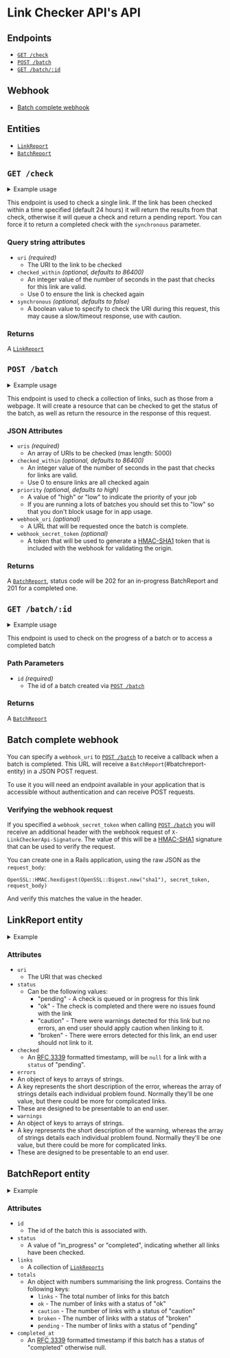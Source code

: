 # Link Checker API's API

## Endpoints

- [`GET /check`](#get-check)
- [`POST /batch`](#post-batch)
- [`GET /batch/:id`](#get-batchid)

## Webhook

- [Batch complete webhook](#batch-complete-webhook)

## Entities

- [`LinkReport`](#linkreport-entity)
- [`BatchReport`](#batchreport-entity)

## `GET /check`

<details>
  <summary>Example usage</summary>

```
$ curl -s http://link-checker-api.dev.gov.uk/check\?uri\=https%3A%2F%2Fwww.gov.uk%2F | jq
{
  "uri": "https://www.gov.uk/",
  "status": "pending",
  "checked": null,
  "errors": {},
  "warnings": {}
}
```

```
$ curl -s http://link-checker-api.dev.gov.uk/check\?uri\=https%3A%2F%2Fwww.gov.uk%2F\&synchronous\=true | jq
{
  "uri": "https://www.gov.uk/",
  "status": "ok",
  "checked": "2017-04-12T18:47:16Z",
  "errors": {},
  "warnings": {}
}
```

</details>

This endpoint is used to check a single link. If the link has been checked
within a time specified (default 24 hours) it will return the results from
that check, otherwise it will queue a check and return a pending report. You
can force it to return a completed check with the `synchronous` parameter.

### Query string attributes

- `uri` *(required)*
  - The URI to the link to be checked
- `checked_within` *(optional, defaults to 86400)*
  - An integer value of the number of seconds in the past that checks for this
    link are valid.
  - Use 0 to ensure the link is checked again
- `synchronous` *(optional, defaults to false)*
  - A boolean value to specify to check the URI during this request, this may
    cause a slow/timeout response, use with caution.

### Returns

A [`LinkReport`](#linkreport-entity)

## `POST /batch`

<details>
  <summary>Example usage</summary>

```
$ curl -s -H "Content-Type: application/json" -X POST -d '{"uris": ["https://www.gov.uk/", "https://www.gov.uk/search", "https://www.gov.uk/404"], "webhook_uri": "http://my-awesome-micro.service/link-checker-callback", "webhook_secret_token": "AzfenrtbCBMqqta1WEh3BQgViXZQtEdXCxBQ1P9VKN4="}' http://link-checker-api.dev.gov.uk/batch | jq
{
  "id": 137125,
  "status": "in_progress",
  "links": [
    {
      "uri": "https://www.gov.uk/",
      "status": "ok",
      "checked": "2017-04-12T18:47:16Z",
      "errors": {},
      "warnings": {}
    },
    {
      "uri": "https://www.gov.uk/404",
      "status": "broken",
      "checked": "2017-04-12T16:30:39Z",
      "errors": {
        "404 error (page not found)": [
          "Received 404 response from the server."
        ]
      },
      "warnings": {}
    },
    {
      "uri": "https://www.gov.uk/search",
      "status": "pending",
      "checked": null,
      "errors": {},
      "warnings": {}
    }
  ],
  "totals": {
    "links": 3,
    "ok": 1,
    "caution": 0,
    "broken": 1,
    "pending": 1
  },
  "completed_at": null
}
```

</details>

This endpoint is used to check a collection of links, such as those from a
webpage. It will create a resource that can be checked to get the status of
the batch, as well as return the resource in the response of this request.

### JSON Attributes

- `uris` *(required)*
  - An array of URIs to be checked (max length: 5000)
- `checked_within` *(optional, defaults to 86400)*
  - An integer value of the number of seconds in the past that checks for links
    are valid.
  - Use 0 to ensure links are all checked again
- `priority` *(optional, defaults to high)*
  - A value of "high" or "low" to indicate the priority of your job
  - If you are running a lots of batches you should set this to "low" so that
    you don't block usage for in app usage.
- `webhook_uri` *(optional)*
  - A URL that will be requested once the batch is complete.
- `webhook_secret_token` *(optional)*
  - A token that will be used to generate a [HMAC-SHA1][hmac-sha1] token that
    is included with the webhook for validating the origin.

### Returns

A [`BatchReport`](#batchreport-entity), status code will be 202 for an in-progress
BatchReport and 201 for a completed one.

## `GET /batch/:id`

<details>
  <summary>Example usage</summary>

```
$ curl -s http://link-checker-api.dev.gov.uk/batch/137125 | jq
{
  "id": 137125,
  "status": "completed",
  "links": [
    {
      "uri": "https://www.gov.uk/",
      "status": "ok",
      "checked": "2017-04-12T18:47:16Z",
      "errors": {},
      "warnings": {}
    },
    {
      "uri": "https://www.gov.uk/404",
      "status": "broken",
      "checked": "2017-04-12T16:30:39Z",
      "errors": {
        "404 error (page not found)": [
          "Received 404 response from the server."
        ]
      },
      "warnings": {}
    },
    {
      "uri": "https://www.gov.uk/search",
      "status": "ok",
      "checked": "2017-04-12T18:55:29Z",
      "errors": {},
      "warnings": {}
    }
  ],
  "totals": {
    "links": 3,
    "ok": 2,
    "caution": 0,
    "broken": 1,
    "pending": 0
  },
  "completed_at": "2017-04-12T18:55:29Z"
}
```

</details>

This endpoint is used to check on the progress of a batch or to access
a completed batch

### Path Parameters

- `id` *(required)*
  - The id of a batch created via [`POST /batch`](#post-batch)

### Returns

A [`BatchReport`](#batchreport-entity)

## Batch complete webhook

You can specify a `webhook_uri` to [`POST /batch`](#post-batch) to receive a
callback when a batch is completed. This URL will receive a
`BatchReport`(#batchreport-entity) in a JSON POST request.

To use it you will need an endpoint available in your application that is
accessible without authentication and can receive POST requests.

### Verifying the webhook request

If you specified a `webhook_secret_token` when calling
[`POST /batch`](#post-batch) you will receive an additional header with the
webhook request of `X-LinkCheckerApi-Signature`. The value of this will be
a [HMAC-SHA1][hmac-sha1] signature that can be used to verify the request.

You can create one in a Rails application, using the raw JSON as the
`request_body`:

```
OpenSSL::HMAC.hexdigest(OpenSSL::Digest.new("sha1"), secret_token, request_body)
```

And verify this matches the value in the header.

## LinkReport entity

<details>
  <summary>Example</summary>

```
{
  "uri": "https://www.gov.uk/",
  "status": "ok",
  "checked": "2017-04-12T18:47:16Z",
  "errors": {},
  "warnings": {}
}
```

</details>

### Attributes

- `uri`
  - The URI that was checked
- `status`
  - Can be the following values:
    - "pending" - A check is queued or in progress for this link
    - "ok" - The check is completed and there were no issues found with the
      link
    - "caution" - There were warnings detected for this link but no errors, an
      end user should apply caution when linking to it.
    - "broken" - There were errors detected for this link, an end user should
      not link to it.
- `checked`
  - An [RFC 3339][rfc-3339] formatted timestamp, will be `null` for a link with a
    `status` of "pending".
- `errors`
 - An object of keys to arrays of strings.
 - A key represents the short description of the error, whereas the array of
  strings details each individual problem found. Normally they'll be one value,
  but there could be more for complicated links.
 - These are designed to be presentable to an end user.
- `warnings`
 - An object of keys to arrays of strings.
 - A key represents the short description of the warning, whereas the array of
  strings details each individual problem found. Normally they'll be one value,
  but there could be more for complicated links.
 - These are designed to be presentable to an end user.

## BatchReport entity

<details>
  <summary>Example</summary>

```
{
  "id": 137125,
  "status": "completed",
  "links": [
    {
      "uri": "https://www.gov.uk/",
      "status": "ok",
      "checked": "2017-04-12T18:47:16Z",
      "errors": {},
      "warnings": {}
    },
    {
      "uri": "https://www.gov.uk/404",
      "status": "broken",
      "checked": "2017-04-12T16:30:39Z",
      "errors": {
        "404 error (page not found)": [
          "Received 404 response from the server."
        ]
      },
      "warnings": {}
    },
    {
      "uri": "https://www.gov.uk/search",
      "status": "ok",
      "checked": "2017-04-12T18:55:29Z",
      "errors": {},
      "warnings": {}
    }
  ],
  "totals": {
    "links": 3,
    "ok": 2,
    "caution": 0,
    "broken": 1,
    "pending": 0
  },
  "completed_at": "2017-04-12T18:55:29Z"
}
```

</details>

### Attributes

- `id`
  - The id of the batch this is associated with.
- `status`
  - A value of "in_progress" or "completed", indicating whether all links have
    been checked.
- `links`
  - A collection of [`LinkReports`](#linkreport-entity)
- `totals`
  - An object with numbers summarising the link progress. Contains the
    following keys:
    - `links` - The total number of links for this batch
    - `ok` - The number of links with a status of "ok"
    - `caution` - The number of links with a status of "caution"
    - `broken` - The number of links with a status of "broken"
    - `pending` - The number of links with a status of "pending"
- `completed_at`
  - An [RFC 3339][rfc-3339] formatted timestamp if this batch has a status of
    "completed" otherwise null.

[hmac-sha1]: https://en.wikipedia.org/wiki/Hash-based_message_authentication_code
[rfc-3339]: https://www.ietf.org/rfc/rfc3339.txt
